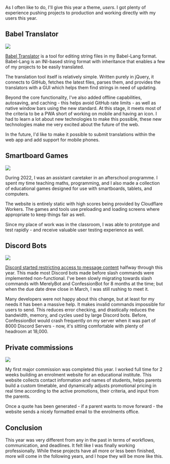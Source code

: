As I often like to do, I'll give this year a theme, _users_. I got plenty of experience pushing projects to production and working directly with my users this year.

## Babel Translator

![](https://cdn.yiays.com/blog/babel-translator.webp)

[Babel Translator](https://yiays.com/projects/#translator) is a tool for editing string files in my Babel-Lang format. Babel-Lang is an INI-based string format with inheritance that enables a few of my projects to be easily translated.

The translation tool itself is relatively simple. Written purely in jQuery, it connects to GitHub, fetches the latest files, parses them, and provides the translators with a GUI which helps them find strings in need of updating.

Beyond the core functionality, I've also added offline capabilities, autosaving, and caching - this helps avoid GitHub rate limits - as well as native window bars using the new standard. At this stage, it meets most of the criteria to be a PWA short of working on mobile and having an icon. I had to learn a lot about new technologies to make this possible, these new technologies make me very excited about the future of the web.

In the future, I'd like to make it possible to submit translations within the web app and add support for mobile phones.

## Smartboard Games

![](https://cdn.yiays.com/blog/smartboard-games.webp)

During 2022, I was an assistant caretaker in an afterschool programme. I spent my time teaching maths, programming, and I also made a collection of educational games designed for use with smartboards, tablets, and computers.

The website is entirely static with high scores being provided by Cloudflare Workers. The games and tools use preloading and loading screens where appropriate to keep things fair as well.

Since my place of work was in the classroom, I was able to prototype and test rapidly - and receive valuable user testing experience as well.

## Discord Bots

![](https://cdn.yiays.com/blog/slash-command-example.webp)

[Discord started restricting access to message content](https://yiays.com/blog/github-activity-summary-2021/#a-retrospective-on-discord-bot-drama) halfway through this year. This made most Discord bots made before slash commands were implemented non-functional. I've been slowly migrating towards slash commands with MerelyBot and ConfessionBot for 8 months at the time; but when the due date drew close in March, I was still rushing to meet it.

Many developers were not happy about this change, but at least for my needs it has been a massive help. It makes invalid commands impossible for users to send. This reduces error checking, and drastically reduces the bandwidth, memory, and cycles used by large Discord bots. Before, ConfessionBot would crash frequently on my server when it was part of 8000 Discord Servers - now, it's sitting comfortable with plenty of headroom at 18,000.

## Private commissions

![](https://cdn.yiays.com/blog/scheduleshop.webp)

My first major commission was completed this year. I worked full time for 2 weeks building an enrolment website for an educational institute. This website collects contact information and names of students, helps parents build a custom timetable, and dynamically adjusts promotional pricing in real time according to the active promotions, their criteria, and input from the parents.

Once a quote has been generated - if a parent wants to move forward - the website sends a nicely formatted email to the enrolments office.

## Conclusion

This year was very different from any in the past in terms of workflows, communication, and deadlines. It felt like I was finally working professionally. While these projects have all more or less been finished, more will come in the following years, and I hope they will be more like this.